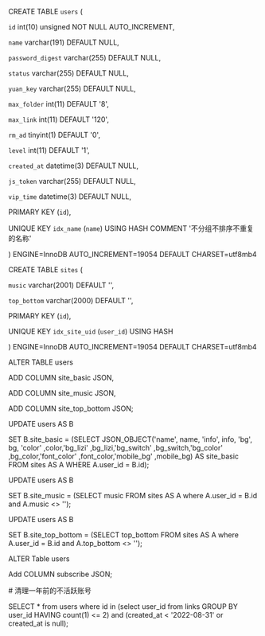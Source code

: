CREATE TABLE `users` (

  `id` int(10) unsigned NOT NULL AUTO_INCREMENT,

  `name` varchar(191) DEFAULT NULL,

  `password_digest` varchar(255) DEFAULT NULL,

  `status` varchar(255) DEFAULT NULL,

  `yuan_key` varchar(255) DEFAULT NULL,

  `max_folder` int(11) DEFAULT '8',

  `max_link` int(11) DEFAULT '120',

  `rm_ad` tinyint(1) DEFAULT '0',

  `level` int(11) DEFAULT '1',

  `created_at` datetime(3) DEFAULT NULL,

  `js_token` varchar(255) DEFAULT NULL,

  `vip_time` datetime(3) DEFAULT NULL,

  PRIMARY KEY (`id`),

  UNIQUE KEY `idx_name` (`name`) USING HASH COMMENT '不分组不排序不重复的名称'

) ENGINE=InnoDB AUTO_INCREMENT=19054 DEFAULT CHARSET=utf8mb4

CREATE TABLE `sites` (

  `music` varchar(2001) DEFAULT '',

  `top_bottom` varchar(2000) DEFAULT '',

  PRIMARY KEY (`id`),

  UNIQUE KEY `idx_site_uid` (`user_id`) USING HASH

) ENGINE=InnoDB AUTO_INCREMENT=19054 DEFAULT CHARSET=utf8mb4

ALTER TABLE users 

ADD COLUMN site_basic JSON,

ADD COLUMN site_music JSON,

ADD COLUMN site_top_bottom JSON;

UPDATE users AS B

SET B.site_basic = (SELECT JSON_OBJECT('name', name, 'info', info, 'bg', bg, 'color' ,color,'bg_lizi' ,bg_lizi,'bg_switch' ,bg_switch,'bg_color' ,bg_color,'font_color' ,font_color,'mobile_bg' ,mobile_bg) AS site_basic FROM sites AS A WHERE A.user_id = B.id);

UPDATE users AS B

SET B.site_music = (SELECT music FROM sites AS A where A.user_id = B.id and A.music <> '');

UPDATE users AS B

SET B.site_top_bottom = (SELECT top_bottom FROM sites AS A where A.user_id = B.id and A.top_bottom <> '');

ALTER Table users

Add COLUMN subscribe JSON;

\# 清理一年前的不活跃账号

SELECT * from users where id in (select user_id from links GROUP BY user_id HAVING  count(1) <= 2) and (created_at < '2022-08-31' or created_at is null);